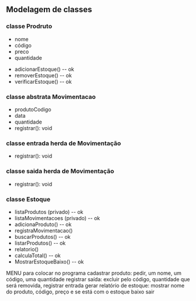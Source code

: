 ## Modelagem de classes

### classe Prodruto

- nome
- código
- preco
- quantidade
+ adicionarEstoque() -- ok
+ removerEstoque() -- ok
+ verificarEstoque() -- ok

### classe abstrata Movimentacao

- produtoCodigo
- data
- quantidade
- registrar(): void

### classe entrada herda de Movimentação

- registrar(): void

### classe saida herda de Movimentação

- registrar(): void

### classe Estoque

- listaProdutos (privado) -- ok
- listaMovimentacoes (privado) -- ok
- adicionaProduto() -- ok
- registraMovimentacao()
- buscarProdutos() -- ok
- listarProdutos() -- ok
- relatorio()
- calculaTotal() -- ok
- MostrarEstoqueBaixo() -- ok


MENU para colocar no programa
cadastrar produto: pedir, um nome, um código, uma quantidade
registrar saída: excluir pelo código, quantidade que será removida, 
registrar entrada
gerar relatório de estoque: mostrar nome do produto, código, preço e se está com o estoque baixo
sair
